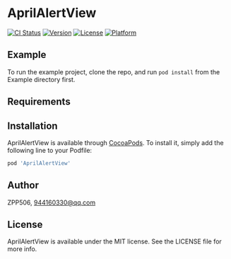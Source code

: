 # AprilAlertView

[![CI Status](https://img.shields.io/travis/ZPP506/AprilAlertView.svg?style=flat)](https://travis-ci.org/ZPP506/AprilAlertView)
[![Version](https://img.shields.io/cocoapods/v/AprilAlertView.svg?style=flat)](https://cocoapods.org/pods/AprilAlertView)
[![License](https://img.shields.io/cocoapods/l/AprilAlertView.svg?style=flat)](https://cocoapods.org/pods/AprilAlertView)
[![Platform](https://img.shields.io/cocoapods/p/AprilAlertView.svg?style=flat)](https://cocoapods.org/pods/AprilAlertView)

## Example

To run the example project, clone the repo, and run `pod install` from the Example directory first.

## Requirements

## Installation

AprilAlertView is available through [CocoaPods](https://cocoapods.org). To install
it, simply add the following line to your Podfile:

```ruby
pod 'AprilAlertView'
```

## Author

ZPP506, 944160330@qq.com

## License

AprilAlertView is available under the MIT license. See the LICENSE file for more info.
